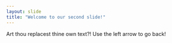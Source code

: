 ```yaml
---
layout: slide
title: "Welcome to our second slide!"
---
```

Art thou replacest thine own text?!
Use the left arrow to go back!
